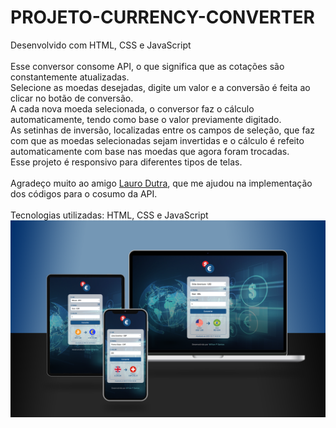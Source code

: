 # PROJETO-CURRENCY-CONVERTER
Desenvolvido com HTML, CSS e JavaScript
<br>
<br>
Esse conversor consome API, o que significa que as cotações são constantemente atualizadas.
<br>
Selecione as moedas desejadas, digite um valor e a conversão é feita ao clicar no botão de conversão.
<br>
A cada nova moeda selecionada, o conversor faz o cálculo automaticamente, tendo como base o valor previamente digitado.
<br>
As setinhas de inversão, localizadas entre os campos de seleção, que faz com que as moedas selecionadas sejam invertidas e o cálculo é refeito automaticamente com base nas moedas que agora foram trocadas.
<br>
Esse projeto é responsivo para diferentes tipos de telas.
<br>
<br>
Agradeço muito ao amigo <a href='https://github.com/lauropjdutra'>Lauro Dutra</a>, que me ajudou na implementação dos códigos para o cosumo da API.
<br>
<br>
Tecnologias utilizadas: HTML, CSS e JavaScript
<img src='https://github.com/willianpocinhos/PROJETO-CURRENCY-CONVERTER/blob/master/assets/currency-converter_mockup.png?raw=true' alt='currency-converter-mockup'>

